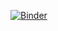 [![Binder](https://mybinder.org/badge_logo.svg)](https://mybinder.org/v2/gh/ciakovx/rcrossref_erl/?urlpath=rstudio)